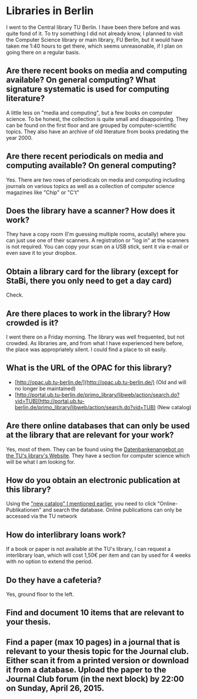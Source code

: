 # Libraries in Berlin

I went to the Central library TU Berlin. I have been there before and was quite fond of it. To try something I did not already know, I planned to visit the Computer Science library or main library, FU Berlin, but it would have taken me 1:40 hours to get there, which seems unreasonable, if I plan on going there on a regular basis.

## Are there recent books on media and computing available? On general computing? What signature systematic is used for computing literature?

A little less on "media and computing", but a few books on computer science. To be honest, the collection is quite small and disappointing. They can be found on the first floor and are grouped by computer-scientific topics. They also have an archive of old literature from books predating the year 2000.

## Are there recent periodicals on media and computing available? On general computing?

Yes. There are two rows of periodicals on media and computing including journals on various topics as well as a collection of computer science magazines like "Chip" or "C't"

## Does the library have a scanner? How does it work?

They have a copy room (I'm guessing multiple rooms, acutally) where you can just use one of their scanners.
A registration or "log in" at the scanners is not required. You can copy your scan on a USB stick, sent it
via e-mail or even save it to your dropbox.

## Obtain a library card for the library (except for StaBi, there you only need to get a day card)

Check.

## Are there places to work in the library? How crowded is it?

I went there on a Friday morning. The library was well frequented, but not crowded. As libraries are, and from what I have experienced here before, the place was appropriately silent. I could find a place to sit easily.

## What is the URL of the OPAC for this library?

 * [http://opac.ub.tu-berlin.de/](http://opac.ub.tu-berlin.de/) (Old and will no longer be maintained)
 * [http://portal.ub.tu-berlin.de/primo_library/libweb/action/search.do?vid=TUB](http://portal.ub.tu-berlin.de/primo_library/libweb/action/search.do?vid=TUB) (New catalog)

## Are there online databases that can only be used at the library that are relevant for your work?

Yes, most of them. They can be found using the [Datenbankenangebot on the TU's library's Website](http://rzblx10.uni-regensburg.de/dbinfo/fachliste.php?bib_id=tubb&colors=255&ocolors=40&lett=l). They have a section for computer science which will be what I am looking for.

## How do you obtain an electronic publication at this library?

Using the ["new catalog" I  mentioned earlier](http://portal.ub.tu-berlin.de/), you need to click "Online-Publikationen" and search the database. Online publications can only be accessed via the TU network

## How do interlibrary loans work?

If a book or paper is not available at the TU's library, I can request a interlibrary loan, which will cost 1,50€ per item and can by used for 4 weeks with no option to extend the period.

## Do they have a cafeteria?

Yes, ground floor to the left.

## Find and document 10 items that are relevant to your thesis.


## Find a paper (max 10 pages) in a journal that is relevant to your thesis topic for the Journal club. Either scan it from a printed version or download it from a database. Upload the paper to the Journal Club forum (in the next block) by 22:00 on Sunday, April 26, 2015.
